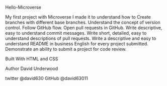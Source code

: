 Hello-Microverse

My first project with Microverse
I made it to understand how to
Create branches with different base branches.
Understand the concept of version control.
Follow GitHub flow.
Open pull requests in GitHub.
Write descriptive, easy to understand commit messages.
Write short, detailed, easy to understand descriptions of pull requests.
Write a descriptive and easy to understand README in business English for every project submitted.
Demonstrate an ability to submit a project for code review.

Built With HTML and CSS

Author David Underwood

twitter @david630
GitHub @david63011
